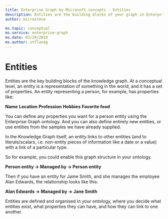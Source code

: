 ```yaml
---
title: Enterprise Graph by Microsoft concepts - Entities
description: Entities are the building blocks of your graph in Enterprise Graph by Microsoft
author: microsteve

ms.topic: conceptual
ms.service: enterprise-graph 
ms.date: 03/29/2019
ms.author: stflanag
---
```

# Entities

Entities are the key building blocks of the knowledge graph. At a conceptual level, an entity is a representation of something in the world, and it has a set of properties. An entity representing a person, for example, has properties like:

**Name**
**Location**
**Profession**
**Hobbies**
**Favorite food**

You can define any properties you want for a person entity using the Enterprise Graph ontology. And you can also define entirely new entities, or use entities from the samples we have already supplied.

In the Knowledge Graph itself, an entity links to other entities (and to literals/scalars, i.e. non-entity pieces of information like a date or a value) with a link of a particular type.

So for example, you could enable this graph structure in your ontology.

**Person entity -> Managed by -> Person entity**

Then if you have an entity for Jame Smith, and she manages the employee Alan Edwards, the relationship looks like this:

**Alan Edwards -> Managed by -> Jane Smith**

Entities are defined and organised in your ontology, where you decide what entities exist, what properties they can have, and how they can link to one another. 